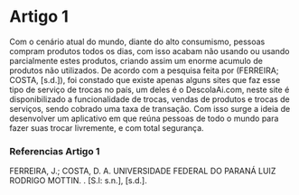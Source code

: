 # Artigo 1

Com o cenário atual do mundo, diante do alto consumismo, pessoas compram produtos todos os dias, com isso acabam não usando ou usando parcialmente estes produtos, criando assim um enorme acumulo de produtos não utilizados. De acordo com a pesquisa feita por (FERREIRA; COSTA, [s.d.]), foi constado que existe apenas alguns sites que faz esse tipo de serviço de trocas no país, um deles é o DescolaAi.com, neste site é disponibilizado a funcionalidade de trocas, vendas de produtos e trocas de serviços, sendo cobrado uma taxa de transação.
Com isso surge a ideia de desenvolver um aplicativo em que reúna pessoas de todo o mundo para fazer suas trocar livremente, e com total segurança.


### Referencias Artigo 1
FERREIRA, J.; COSTA, D. A. UNIVERSIDADE FEDERAL DO PARANÁ LUIZ RODRIGO MOTTIN. . [S.l: s.n.], [s.d.].


